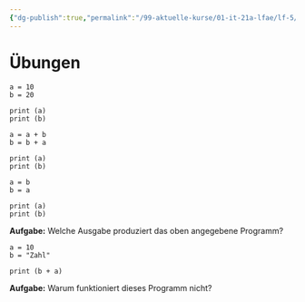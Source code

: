 ```yaml
---
{"dg-publish":true,"permalink":"/99-aktuelle-kurse/01-it-21a-lfae/lf-5/5-einfache-anwendungen-in-python-implementieren/02-uebung-variablen-1/"}
---
```


# Übungen
```
a = 10
b = 20

print (a)
print (b)

a = a + b
b = b + a

print (a)
print (b)

a = b
b = a

print (a)
print (b)

```

**Aufgabe:**
Welche Ausgabe produziert das oben angegebene Programm?


```
a = 10
b = "Zahl"

print (b + a)
```

**Aufgabe:**
Warum funktioniert dieses Programm nicht?
